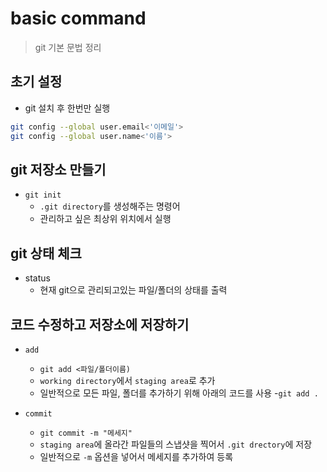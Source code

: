 # basic command
>git 기본 문법 정리

## 초기 설정
- git 설치 후 한번만 실행
```bash
git config --global user.email<'이메일'>
git config --global user.name<'이름'>
```

## git 저장소 만들기

- `git init`
    - `.git directory`를 생성해주는 명령어
    - 관리하고 싶은 최상위 위치에서 실행

## git 상태 체크

- status
    - 현재 git으로 관리되고있는 파일/폴더의 상태를 출력

## 코드 수정하고 저장소에 저장하기

- `add`
    - `git add <파일/폴더이름)`
    -  `working directory`에서 `staging area`로 추가
    - 일반적으로 모든 파일, 폴더를 추가하기 위해 아래의 코드를 사용
        -`git add .`

- `commit`
    - `git commit -m "메세지"`
    - `staging area`에 올라간 파일들의 스냅샷을 찍어서 `.git drectory`에 저장
    - 일반적으로 `-m` 옵션을 넣어서 메세지를 추가하여 등록

